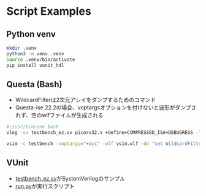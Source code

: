 # Script Examples

## Python venv
```bash
mkdir .venv
python3 -m venv .venv
source .venv/bin/activate
pip install vunit_hdl
```

## Questa (Bash)
* WildcardFilterは2次元アレイをダンプするためのコマンド
* Questa-ise 22.2の場合、voptargsオプションを付けないと波形がダンプされず、空のwlfファイルが生成される
```bash
#!/usr/bin/env bash
vlog -sv testbench_ez.sv picorv32.v +define+COMPRESSED_ISA+DEBUGREGS -l vlog.log

vsim -c testbench -voptargs="+acc" -wlf vsim.wlf -do "set WildcardFilter [lsearch -not -all -inline \$WildcardFilter Memory]; add wave -r /*; run -all; quit" -l vsim.log
```
## VUnit
* [testbench_ez.sv](testbench_ez.sv)がSystemVerilogのサンプル
* [run.py](run.py)が実行スクリプト

